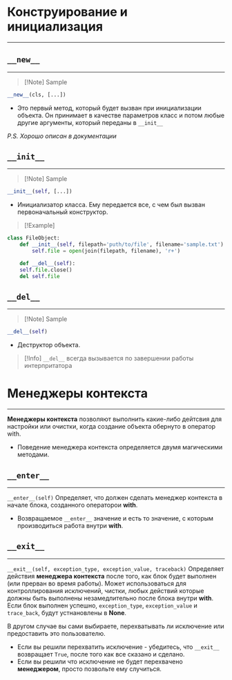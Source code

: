 # Конструирование и инициализация
---

## `__new__`
---
>[!Note] Sample
```python
__new__(cls, [...])
```
- Это первый метод, который будет вызван при инициализации объекта. Он принимает в качестве параметров класс и потом любые другие аргументы, который переданы в  `__init__`

*P.S. Хорошо описан в документации*


## `__init__`
---
>[!Note] Sample
```python
__init__(self, [...])
```
- Инициализатор класса. Ему передается все, с чем был вызван первоначальный конструктор. 

>[!Example]
```python
class FileObject:
    def __init__(self, filepath='puth/to/file', filename='sample.txt'):
        self.file = open(join(filepath, filename), 'r+')

    def __del__(self):
    self.file.close()
    del self.file
```


## `__del__` 
---
>[!Note] Sample
```python
__del__(self)
```
- Деструктор объекта. 
>[!Info] `__del__` всегда вызывается по завершении работы интерпритатора


# Менеджеры контекста
---
**Менеджеры контекста** позволяют выполнить какие-либо дейтсвия для настройки или очистки, когда создание объекта обернуто в оператор with.
- Поведение менеджера контекста определяется двумя магическими методами.

## `__enter__` 
---
`__enter__(self)`
Определяет, что должен сделать менеджер контекста в начале блока, созданного операторои **with**. 
- Возвращаемое `__enter__` значение и есть то значение, с которым производиться работа внутри **with**.



## `__exit__` 
---
 `__exit__(self, exception_type, exception_value, traceback)`
 Определяет действия **менеджера контекста** после того, как блок будет выполнен (или прерван во время работы). Может использоваться для контроллирования исключений, чистки, любых действий которые должны быть выполнены незамедлительно после блока внутри **with**. Если блок выполнен успешно, `exception_type`, `exception_value` и `trace_back`, будут устнановлены в **None**.

В другом случае вы сами выбираете, перехватывать ли исключение или предоставить это пользователю.
- Если вы решили перехватить исключение - убедитесь, что `__exit__` возвращает `True`, после того как все сказано и сделано.
- Если вы решили что исключение не будет перехвачено **менеджером**, просто позвольте ему случиться.


